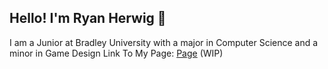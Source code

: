 ## Hello! I'm Ryan Herwig 👋
I am a Junior at Bradley University with a major in Computer Science and a minor in Game Design
Link To My Page: [Page](https://ryanherwig.github.io/) (WIP)
<!--
**RyanHerwig/RyanHerwig** is a ✨ _special_ ✨ repository because its `README.md` (this file) appears on your GitHub profile.

Here are some ideas to get you started:

- 🔭 I’m currently working on ...
- 🌱 I’m currently learning ...
- 👯 I’m looking to collaborate on ...
- 🤔 I’m looking for help with ...
- 💬 Ask me about ...
- 📫 How to reach me: ...
- 😄 Pronouns: ...
- ⚡ Fun fact: ...
-->
